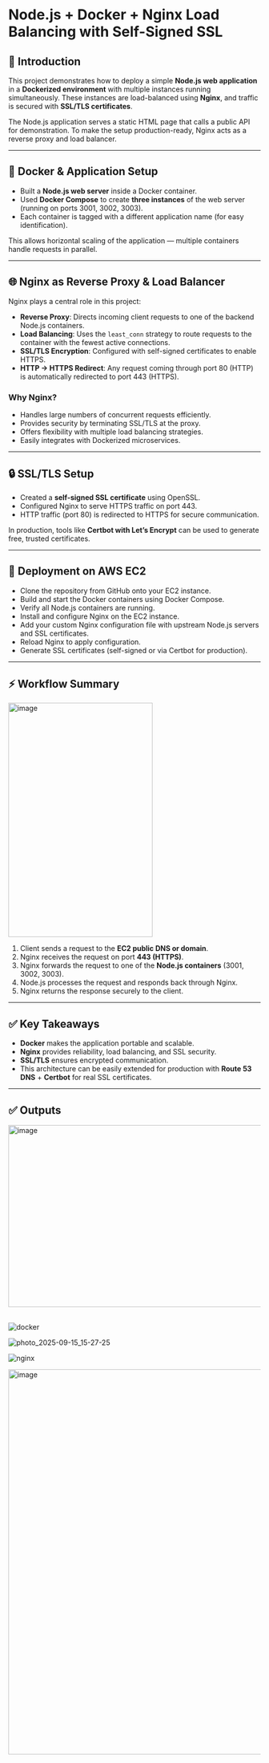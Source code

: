 # Node.js + Docker + Nginx Load Balancing with Self-Signed SSL  

## 📌 Introduction  
This project demonstrates how to deploy a simple **Node.js web application** in a **Dockerized environment** with multiple instances running simultaneously. These instances are load-balanced using **Nginx**, and traffic is secured with **SSL/TLS certificates**.  

The Node.js application serves a static HTML page that calls a public API for demonstration. To make the setup production-ready, Nginx acts as a reverse proxy and load balancer.  

---

## 🐳 Docker & Application Setup  
- Built a **Node.js web server** inside a Docker container.  
- Used **Docker Compose** to create **three instances** of the web server (running on ports 3001, 3002, 3003).  
- Each container is tagged with a different application name (for easy identification).  

This allows horizontal scaling of the application — multiple containers handle requests in parallel.  

---

## 🌐 Nginx as Reverse Proxy & Load Balancer  
Nginx plays a central role in this project:  

- **Reverse Proxy**: Directs incoming client requests to one of the backend Node.js containers.  
- **Load Balancing**: Uses the `least_conn` strategy to route requests to the container with the fewest active connections.  
- **SSL/TLS Encryption**: Configured with self-signed certificates to enable HTTPS.  
- **HTTP → HTTPS Redirect**: Any request coming through port 80 (HTTP) is automatically redirected to port 443 (HTTPS).  

### Why Nginx?  
- Handles large numbers of concurrent requests efficiently.  
- Provides security by terminating SSL/TLS at the proxy.  
- Offers flexibility with multiple load balancing strategies.  
- Easily integrates with Dockerized microservices.  

---

## 🔒 SSL/TLS Setup  
- Created a **self-signed SSL certificate** using OpenSSL.  
- Configured Nginx to serve HTTPS traffic on port 443.  
- HTTP traffic (port 80) is redirected to HTTPS for secure communication.  

In production, tools like **Certbot with Let’s Encrypt** can be used to generate free, trusted certificates.  

---

## 🚀 Deployment on AWS EC2  

- Clone the repository from GitHub onto your EC2 instance.  
- Build and start the Docker containers using Docker Compose.  
- Verify all Node.js containers are running.  
- Install and configure Nginx on the EC2 instance.  
- Add your custom Nginx configuration file with upstream Node.js servers and SSL certificates.  
- Reload Nginx to apply configuration.  
- Generate SSL certificates (self-signed or via Certbot for production).  

---

## ⚡ Workflow Summary  
<img width="288" height="467" alt="image" src="https://github.com/user-attachments/assets/0048c5cb-2235-47e7-8344-eddfdc665e60" />

1. Client sends a request to the **EC2 public DNS or domain**.  
2. Nginx receives the request on port **443 (HTTPS)**.  
3. Nginx forwards the request to one of the **Node.js containers** (3001, 3002, 3003).  
4. Node.js processes the request and responds back through Nginx.  
5. Nginx returns the response securely to the client.  

---

## ✅ Key Takeaways  
- **Docker** makes the application portable and scalable.  
- **Nginx** provides reliability, load balancing, and SSL security.  
- **SSL/TLS** ensures encrypted communication.  
- This architecture can be easily extended for production with **Route 53 DNS** + **Certbot** for real SSL certificates.

---

## ✅ Outputs
<img width="1366" height="363" alt="image" src="https://github.com/user-attachments/assets/de1f77dd-62a6-48f8-ba17-3097476101dc" /> <br><br>

![docker](https://github.com/user-attachments/assets/565ac7ad-ca77-42c4-a176-acd1512e21fc)


![photo_2025-09-15_15-27-25](https://github.com/user-attachments/assets/1c828228-547f-4544-83e4-5640c4e68295)

![nginx](https://github.com/user-attachments/assets/a32370af-0318-4148-b5a1-330f72143dbe)

<img width="1366" height="768" alt="image" src="https://github.com/user-attachments/assets/99ed8313-0933-46f2-a9b4-ce48343fe4dc" />





